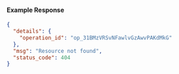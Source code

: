 <!-- Code generated for API Clients. DO NOT EDIT. -->

#### Example Response

```json
{
  "details": {
    "operation_id": "op_31BMzVRSvNFawlvGzAwvPAKdMkG"
  },
  "msg": "Resource not found",
  "status_code": 404
}
```
